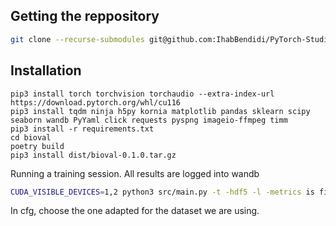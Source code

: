 ## Getting the reppository

```bash
git clone --recurse-submodules git@github.com:IhabBendidi/PyTorch-StudioGAN.git
```

## Installation 

````
pip3 install torch torchvision torchaudio --extra-index-url https://download.pytorch.org/whl/cu116
pip3 install tqdm ninja h5py kornia matplotlib pandas sklearn scipy seaborn wandb PyYaml click requests pyspng imageio-ffmpeg timm
pip3 install -r requirements.txt
cd bioval
poetry build
pip3 install dist/bioval-0.1.0.tar.gz
````


Running a training session. All results are logged into wandb

```bash
CUDA_VISIBLE_DEVICES=1,2 python3 src/main.py -t -hdf5 -l -metrics is fid -ref "train" -cfg src/configs/CIFAR10/StyleGAN2-ADA.yaml -data data -save save/{folder_name} -mpc --post_resizer "friendly" --eval_backbone "InceptionV3_tf"
```

In cfg, choose the one adapted for the dataset we are using.


